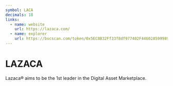 ```yaml
---
symbol: LACA
decimals: 18
links:
  - name: website
    url: https://lazaca.com/
  - name: explorer
    url: https://bscscan.com/token/0x5EC8B32Ff33f8df977402F44602A59998941d240
---
```


# LAZACA

Lazaca® aims to be the 1st leader in the Digital Asset Marketplace.
